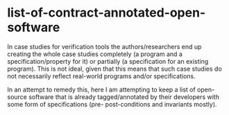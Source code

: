 # list-of-contract-annotated-open-software

In case studies for verification tools the authors/researchers end up creating the whole case studies completely (a program and a specification/property for it) or partially (a specification for an existing program). This is not ideal, given that this means that such case studies do not necessarily reflect real-world programs and/or specifications.

In an attempt to remedy this, here I am attempting to keep a list of open-source software that is already tagged/annotated by their developers with some form of specifications (pre- post-conditions and invariants mostly).
